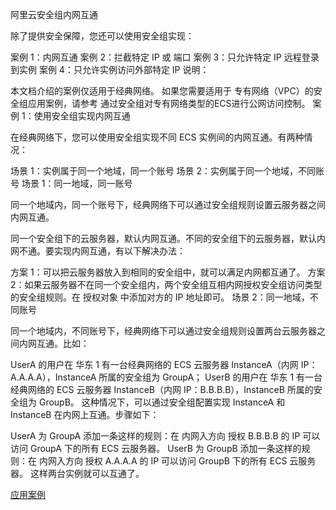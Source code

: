 阿里云安全组内网互通


除了提供安全保障，您还可以使用安全组实现：

案例 1：内网互通
案例 2：拦截特定 IP 或 端口
案例 3：只允许特定 IP 远程登录到实例
案例 4：只允许实例访问外部特定 IP
说明：

本文档介绍的案例仅适用于经典网络。
如果您需要适用于 专有网络（VPC）的安全组应用案例，请参考 通过安全组对专有网络类型的ECS进行公网访问控制。
案例 1：使用安全组实现内网互通

在经典网络下，您可以使用安全组实现不同 ECS 实例间的内网互通。有两种情况：

场景 1：实例属于同一个地域，同一个账号
场景 2：实例属于同一个地域，不同账号
场景 1：同一地域，同一账号

同一个地域内，同一个账号下，经典网络下可以通过安全组规则设置云服务器之间内网互通。

同一个安全组下的云服务器，默认内网互通。不同的安全组下的云服务器，默认内网不通。要实现内网互通，有以下解决办法：

方案 1：可以把云服务器放入到相同的安全组中，就可以满足内网都互通了。
方案 2：如果云服务器不在同一个安全组内，两个安全组互相内网授权安全组访问类型的安全组规则。在 授权对象 中添加对方的 IP 地址即可。
场景 2：同一地域，不同账号

同一个地域内，不同账号下，经典网络下可以通过安全组规则设置两台云服务器之间内网互通。比如：

UserA 的用户在 华东 1 有一台经典网络的 ECS 云服务器 InstanceA（内网 IP：A.A.A.A），InstanceA 所属的安全组为 GroupA；
UserB 的用户在 华东 1 有一台经典网络的 ECS 云服务器 InstanceB（内网 IP：B.B.B.B），InstanceB 所属的安全组为 GroupB。
这种情况下，可以通过安全组配置实现 InstanceA 和 InstanceB 在内网上互通。步骤如下：

UserA 为 GroupA 添加一条这样的规则：在 内网入方向 授权 B.B.B.B 的 IP 可以访问 GroupA 下的所有 ECS 云服务器。
UserB 为 GroupB 添加一条这样的规则：在 内网入方向 授权 A.A.A.A 的 IP 可以访问 GroupB 下的所有 ECS 云服务器。
这样两台实例就可以互通了。




[应用案例](https://help.aliyun.com/document_detail/25475.html?spm=5176.2020520101.121.2.q3isQv)